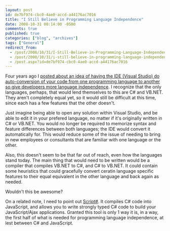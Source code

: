```yaml
---
layout: post
id: de7bf974-cbc0-4ae0-accd-a44176ac7016
title: "I Still Believe in Programming Language Independence"
date: 2008-10-31 00:14:00 -0500
comments: true
published: true
categories: ["blog", "archives"]
tags: ["General"]
redirect_from: 
  - /post/2008/10/31/I-Still-Believe-in-Programming-Language-Independence
  - /post/2008/10/31/i-still-believe-in-programming-language-independence
  - /post.aspx?id=de7bf974-cbc0-4ae0-accd-a44176ac7016
---
```

<!-- more -->
<p>
Four years ago I <a href="/post.aspx?id=14bcf749-3fb3-446f-96ca-01b9e123efc0">posted about an idea of having the IDE (Visual Studio) do auto-conversion of your code from one programming language to another so give developers more language independence</a>. I recognize that the only languages, perhaps, that would lend themselves to this are C# and VB.NET. They aren&#39;t completely equal yet, so it would still be difficult at this time, since each has a few features that the other doesn&#39;t.
</p>
<p>
Just imagine being able to open any solution within Visual Studio, and be able to edit it in your prefered language, no matter if it&#39;s originally written in C# or VB.NET. You would no longer be required to memorize syntax and feature differences between both languages; the IDE would convert it automatically for. This would reduce some of the issue of needing to bring in new employees or consultants that are familiar with one language or the other.
</p>
<p>
Also, this doesn&#39;t seem to be that far out of reach, even how the languages stand today. The main thing that would need to be written would be a compiler that compiles VB.NET to C#, and C# to VB.NET. It could contain some heuristics that could gracefully convert ceratin language specific features to their equal equivalent in the other language and back again as needed. 
</p>
<p>
Wouldn&#39;t this be awesome?
</p>
<p>
On a related note, I need to point out <a href="http://projects.nikhilk.net/ScriptSharp/">Script#</a>. It compiles C# code into JavaScript, and allows you to write strongly typed C# code to build your JavaScript/Ajax applications. Granted this tool is only 1 way it is, in a way, the first half of what is needed for programming language independence, at lest between C# and JavaScript.
</p>
